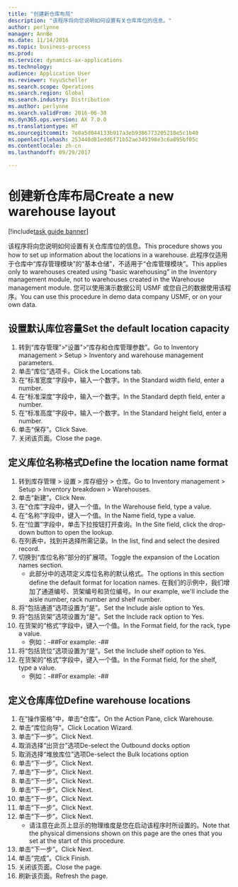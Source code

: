 ```yaml
---
title: "创建新仓库布局"
description: "该程序将向您说明如何设置有关仓库库位的信息。"
author: perlynne
manager: AnnBe
ms.date: 11/14/2016
ms.topic: business-process
ms.prod: 
ms.service: dynamics-ax-applications
ms.technology: 
audience: Application User
ms.reviewer: YuyuScheller
ms.search.scope: Operations
ms.search.region: Global
ms.search.industry: Distribution
ms.author: perlynne
ms.search.validFrom: 2016-06-30
ms.dyn365.ops.version: AX 7.0.0
ms.translationtype: HT
ms.sourcegitcommit: 7e0a5d044133b917a3eb9386773205218e5c1b40
ms.openlocfilehash: 253440d81edd6f71b52ae349398e3c6a895bf05c
ms.contentlocale: zh-cn
ms.lasthandoff: 09/29/2017

---
```

# <a name="create-a-new-warehouse-layout"></a><span data-ttu-id="672a5-103">创建新仓库布局</span><span class="sxs-lookup"><span data-stu-id="672a5-103">Create a new warehouse layout</span></span>

[!include[task guide banner](../../includes/task-guide-banner.md)]

<span data-ttu-id="672a5-104">该程序将向您说明如何设置有关仓库库位的信息。</span><span class="sxs-lookup"><span data-stu-id="672a5-104">This procedure shows you how to set up information about the locations in a warehouse.</span></span> <span data-ttu-id="672a5-105">此程序仅适用于仓库中“库存管理模块”的“基本仓储”，不适用于“仓库管理模块”。</span><span class="sxs-lookup"><span data-stu-id="672a5-105">This applies only to warehouses created using "basic warehousing" in the Inventory management module, not to warehouses created in the Warehouse management module.</span></span> <span data-ttu-id="672a5-106">您可以使用演示数据公司 USMF 或您自己的数据使用该程序。</span><span class="sxs-lookup"><span data-stu-id="672a5-106">You can use this procedure in demo data company USMF, or on your own data.</span></span>


## <a name="set-the-default-location-capacity"></a><span data-ttu-id="672a5-107">设置默认库位容量</span><span class="sxs-lookup"><span data-stu-id="672a5-107">Set the default location capacity</span></span>
1. <span data-ttu-id="672a5-108">转到“库存管理”>“设置”>“库存和仓库管理参数”。</span><span class="sxs-lookup"><span data-stu-id="672a5-108">Go to Inventory management > Setup > Inventory and warehouse management parameters.</span></span>
2. <span data-ttu-id="672a5-109">单击“库位”选项卡。</span><span class="sxs-lookup"><span data-stu-id="672a5-109">Click the Locations tab.</span></span>
3. <span data-ttu-id="672a5-110">在“标准宽度”字段中，输入一个数字。</span><span class="sxs-lookup"><span data-stu-id="672a5-110">In the Standard width field, enter a number.</span></span>
4. <span data-ttu-id="672a5-111">在“标准深度”字段中，输入一个数字。</span><span class="sxs-lookup"><span data-stu-id="672a5-111">In the Standard depth field, enter a number.</span></span>
5. <span data-ttu-id="672a5-112">在“标准高度”字段中，输入一个数字。</span><span class="sxs-lookup"><span data-stu-id="672a5-112">In the Standard height field, enter a number.</span></span>
6. <span data-ttu-id="672a5-113">单击“保存”。</span><span class="sxs-lookup"><span data-stu-id="672a5-113">Click Save.</span></span>
7. <span data-ttu-id="672a5-114">关闭该页面。</span><span class="sxs-lookup"><span data-stu-id="672a5-114">Close the page.</span></span>

## <a name="define-the-location-name-format"></a><span data-ttu-id="672a5-115">定义库位名称格式</span><span class="sxs-lookup"><span data-stu-id="672a5-115">Define the location name format</span></span>
1. <span data-ttu-id="672a5-116">转到库存管理 > 设置 > 库存细分 > 仓库。</span><span class="sxs-lookup"><span data-stu-id="672a5-116">Go to Inventory management > Setup > Inventory breakdown > Warehouses.</span></span>
2. <span data-ttu-id="672a5-117">单击“新建”。</span><span class="sxs-lookup"><span data-stu-id="672a5-117">Click New.</span></span>
3. <span data-ttu-id="672a5-118">在“仓库”字段中，键入一个值。</span><span class="sxs-lookup"><span data-stu-id="672a5-118">In the Warehouse field, type a value.</span></span>
4. <span data-ttu-id="672a5-119">在“名称”字段中，键入一个值。</span><span class="sxs-lookup"><span data-stu-id="672a5-119">In the Name field, type a value.</span></span>
5. <span data-ttu-id="672a5-120">在“位置”字段中，单击下拉按钮打开查询。</span><span class="sxs-lookup"><span data-stu-id="672a5-120">In the Site field, click the drop-down button to open the lookup.</span></span>
6. <span data-ttu-id="672a5-121">在列表中，找到并选择所需记录。</span><span class="sxs-lookup"><span data-stu-id="672a5-121">In the list, find and select the desired record.</span></span>
7. <span data-ttu-id="672a5-122">切换到“库位名称”部分的扩展项。</span><span class="sxs-lookup"><span data-stu-id="672a5-122">Toggle the expansion of the Location names section.</span></span>
    * <span data-ttu-id="672a5-123">此部分中的选项定义库位名称的默认格式。</span><span class="sxs-lookup"><span data-stu-id="672a5-123">The options in this section define the default format for location names.</span></span> <span data-ttu-id="672a5-124">在我们的示例中，我们增加了通道编号、货架编号和货位编号。</span><span class="sxs-lookup"><span data-stu-id="672a5-124">In our example, we'll include the aisle number, rack number and shelf number.</span></span>  
8. <span data-ttu-id="672a5-125">将“包括通道”选项设置为“是”。</span><span class="sxs-lookup"><span data-stu-id="672a5-125">Set the Include aisle option to Yes.</span></span>
9. <span data-ttu-id="672a5-126">将“包括货架”选项设置为“是”。</span><span class="sxs-lookup"><span data-stu-id="672a5-126">Set the Include rack option to Yes.</span></span>
10. <span data-ttu-id="672a5-127">在货架的“格式”字段中，键入一个值。</span><span class="sxs-lookup"><span data-stu-id="672a5-127">In the Format field, for the rack, type a value.</span></span>
    * <span data-ttu-id="672a5-128">例如：-##</span><span class="sxs-lookup"><span data-stu-id="672a5-128">For example: -##</span></span>  
11. <span data-ttu-id="672a5-129">将“包括货位”选项设置为“是”。</span><span class="sxs-lookup"><span data-stu-id="672a5-129">Set the Include shelf option to Yes.</span></span>
12. <span data-ttu-id="672a5-130">在货架的“格式”字段中，键入一个值。</span><span class="sxs-lookup"><span data-stu-id="672a5-130">In the Format field, for the shelf, type a value.</span></span>
    * <span data-ttu-id="672a5-131">例如：-##</span><span class="sxs-lookup"><span data-stu-id="672a5-131">For example: -##</span></span>  

## <a name="define-warehouse-locations"></a><span data-ttu-id="672a5-132">定义仓库库位</span><span class="sxs-lookup"><span data-stu-id="672a5-132">Define warehouse locations</span></span>
1. <span data-ttu-id="672a5-133">在“操作窗格”中，单击“仓库”。</span><span class="sxs-lookup"><span data-stu-id="672a5-133">On the Action Pane, click Warehouse.</span></span>
2. <span data-ttu-id="672a5-134">单击“库位向导”。</span><span class="sxs-lookup"><span data-stu-id="672a5-134">Click Location Wizard.</span></span>
3. <span data-ttu-id="672a5-135">单击“下一步”。</span><span class="sxs-lookup"><span data-stu-id="672a5-135">Click Next.</span></span>
4. <span data-ttu-id="672a5-136">取消选择“出货台”选项</span><span class="sxs-lookup"><span data-stu-id="672a5-136">De-select the Outbound docks option</span></span>
5. <span data-ttu-id="672a5-137">取消选择“堆放库位”选项</span><span class="sxs-lookup"><span data-stu-id="672a5-137">De-select the Bulk locations option</span></span>
6. <span data-ttu-id="672a5-138">单击“下一步”。</span><span class="sxs-lookup"><span data-stu-id="672a5-138">Click Next.</span></span>
7. <span data-ttu-id="672a5-139">单击“下一步”。</span><span class="sxs-lookup"><span data-stu-id="672a5-139">Click Next.</span></span>
8. <span data-ttu-id="672a5-140">单击“下一步”。</span><span class="sxs-lookup"><span data-stu-id="672a5-140">Click Next.</span></span>
9. <span data-ttu-id="672a5-141">单击“下一步”。</span><span class="sxs-lookup"><span data-stu-id="672a5-141">Click Next.</span></span>
10. <span data-ttu-id="672a5-142">单击“下一步”。</span><span class="sxs-lookup"><span data-stu-id="672a5-142">Click Next.</span></span>
11. <span data-ttu-id="672a5-143">单击“下一步”。</span><span class="sxs-lookup"><span data-stu-id="672a5-143">Click Next.</span></span>
12. <span data-ttu-id="672a5-144">单击“下一步”。</span><span class="sxs-lookup"><span data-stu-id="672a5-144">Click Next.</span></span>
    * <span data-ttu-id="672a5-145">请注意在此页上显示的物理维度是您在启动该程序时所设置的。</span><span class="sxs-lookup"><span data-stu-id="672a5-145">Note that the physical dimensions shown on this page are the ones that you set at the start of this procedure.</span></span>  
13. <span data-ttu-id="672a5-146">单击“下一步”。</span><span class="sxs-lookup"><span data-stu-id="672a5-146">Click Next.</span></span>
14. <span data-ttu-id="672a5-147">单击“完成”。</span><span class="sxs-lookup"><span data-stu-id="672a5-147">Click Finish.</span></span>
15. <span data-ttu-id="672a5-148">关闭该页面。</span><span class="sxs-lookup"><span data-stu-id="672a5-148">Close the page.</span></span>
16. <span data-ttu-id="672a5-149">刷新该页面。</span><span class="sxs-lookup"><span data-stu-id="672a5-149">Refresh the page.</span></span>

